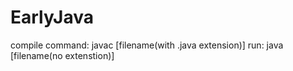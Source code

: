 # EarlyJava
compile command: javac [filename(with .java extension)]
run: java [filename(no extenstion)]
